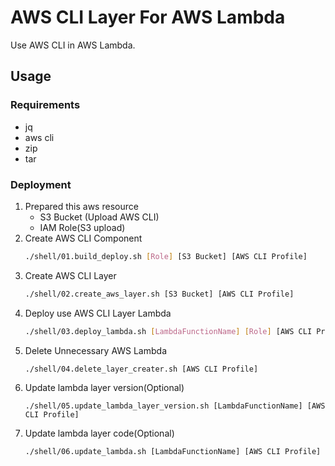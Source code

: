 # AWS CLI Layer For AWS Lambda

Use AWS CLI in AWS Lambda.

## Usage

### Requirements

* jq
* aws cli
* zip
* tar

### Deployment

1. Prepared this aws resource
    * S3 Bucket (Upload AWS CLI)
    * IAM Role(S3 upload)
1. Create AWS CLI Component
    ```bash
    ./shell/01.build_deploy.sh [Role] [S3 Bucket] [AWS CLI Profile]
    ```
1. Create AWS CLI Layer
    ```bash
    ./shell/02.create_aws_layer.sh [S3 Bucket] [AWS CLI Profile]
    ```
1. Deploy use AWS CLI Layer Lambda
    ```bash
    ./shell/03.deploy_lambda.sh [LambdaFunctionName] [Role] [AWS CLI Profile]
    ```
1. Delete Unnecessary AWS Lambda
    ```
    ./shell/04.delete_layer_creater.sh [AWS CLI Profile]
    ```
1. Update lambda layer version(Optional)
    ```
    ./shell/05.update_lambda_layer_version.sh [LambdaFunctionName] [AWS CLI Profile]
    ```
1. Update lambda layer code(Optional)
    ```
    ./shell/06.update_lambda.sh [LambdaFunctionName] [AWS CLI Profile]
    ```